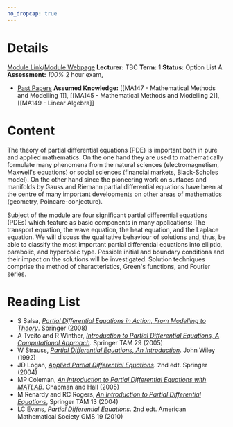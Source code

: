 ```yaml
---
no_dropcap: true
---
```

# Details
[Module Link](https://courses.warwick.ac.uk/modules/2024/MA250-10)/[Module Webpage](https://warwick.ac.uk/fac/sci/maths/currentstudents/ughandbook/year2/ma250/)
**Lecturer:** TBC
**Term:** 1
**Status:** Option List A
**Assessment:** *100%* 2 hour exam, 
- [Past Papers](https://warwick.ac.uk/exampapers?q=MA250)
**Assumed Knowledge:** [[MA147 - Mathematical Methods and Modelling 1]], [[MA145 - Mathematical Methods and Modelling 2]], [[MA149 - Linear Algebra]]
# Content 
The theory of partial differential equations (PDE) is important both in pure and applied mathematics. On the one hand they are used to mathematically formulate many phenomena from the natural sciences (electromagnetism, Maxwell's equations) or social sciences (financial markets, Black-Scholes model). On the other hand since the pioneering work on surfaces and manifolds by Gauss and Riemann partial differential equations have been at the centre of many important developments on other areas of mathematics (geometry, Poincare-conjecture).

Subject of the module are four significant partial differential equations (PDEs) which feature as basic components in many applications: The transport equation, the wave equation, the heat equation, and the Laplace equation. We will discuss the qualitative behaviour of solutions and, thus, be able to classify the most important partial differential equations into elliptic, parabolic, and hyperbolic type. Possible initial and boundary conditions and their impact on the solutions will be investigated. Solution techniques comprise the method of characteristics, Green's functions, and Fourier series.
# Reading List
- S Salsa, [_Partial Differential Equations in Action, From Modelling to Theory_](http://webcat.warwick.ac.uk/search~S1/?searchtype=t&searcharg=Partial+differential+equations+in+action%2C+from+modelling+to+theory&searchscope=1&sortdropdown=-&SORT=D&extended=0&SUBMIT=Search&searchlimits=&searchorigarg=tNonlinear+Systems). Springer (2008)
- A Tveito and R Winther, _[Introduction to Partial Differential Equations, A Computational Approach](http://webcat.warwick.ac.uk/search~S1/?searchtype=t&searcharg=Introduction+to+partial+differential+equations%2C+a+computational+approach&searchscope=1&sortdropdown=-&SORT=D&extended=0&SUBMIT=Search&searchlimits=&searchorigarg=tPartial+differential+equations+in+action%2C+from+modelling+to+theory)._ Springer TAM 29 (2005)
- W Strauss, _[Partial Differential Equations, An Introduction](https://warwick.ac.uk/fac/sci/maths/currentstudents/ughandbook/content/ma250/Partial%20differential%20equations,%20an%20introduction)_. John Wiley (1992)
- JD Logan, _[Applied Partial Differential Equations](http://webcat.warwick.ac.uk/search/Y?searchtype=X&SORT=D&searcharg=Applied+partial+differential+equations+logan&searchscope=1)_. 2nd edt. Springer (2004)
- MP Coleman, _[An Introduction to Partial Differential Equations with MATLAB](http://webcat.warwick.ac.uk/record=b1777015~S1)_. Chapman and Hall (2005)
- M Renardy and RC Rogers, _[An Introduction to Partial Differential Equations](http://webcat.warwick.ac.uk/search/Y?searchtype=X&SORT=D&searcharg=Renardy+introduction+to+partial+differential+equations&searchscope=1)_, Springer TAM 13 (2004)
- LC Evans, _[Partial Differential Equations](http://webcat.warwick.ac.uk/search/Y?searchtype=X&SORT=D&searcharg=Partial+differential+equations+lawrence+evans&searchscope=1)_. 2nd edt. American Mathematical Society GMS 19 (2010)

